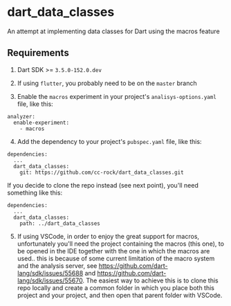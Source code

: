 # dart_data_classes
An attempt at implementing data classes for Dart using the macros feature

## Requirements

1. Dart SDK >= `3.5.0-152.0.dev`

3. If using `flutter`, you probably need to be on the `master` branch

4. Enable the `macros` experiment in your project's `analisys-options.yaml` file, like this:
```
analyzer:
  enable-experiment:
    - macros
```
4. Add the dependency to your project's `pubspec.yaml` file, like this:
```
dependencies:
  ...
  dart_data_classes:
    git: https://github.com/cc-rock/dart_data_classes.git
```
If you decide to clone the repo instead (see next point), you'll need something like this:
```
dependencies:
  ...
  dart_data_classes:
    path: ../dart_data_classes
```
5. If using VSCode, in order to enjoy the great support for macros, unfortunately you'll need the project containing the macros (this one), to be opened in the IDE together with the one in which the macros are used.. this is because of some current limitation of the macro system and the analysis server, see https://github.com/dart-lang/sdk/issues/55688 and https://github.com/dart-lang/sdk/issues/55670.
The easiest way to achieve this is to clone this repo locally and create a common folder in which you place both this project and your project, and then open that parent folder with VSCode.
